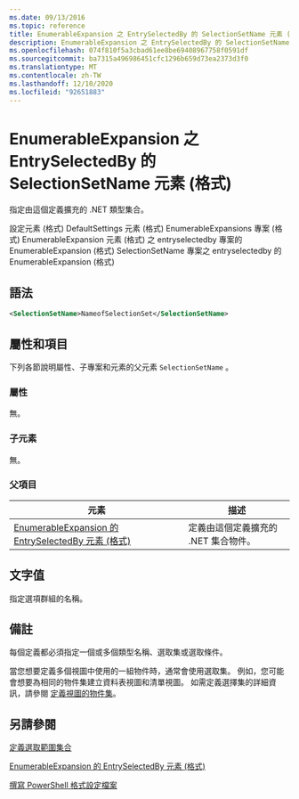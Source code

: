 ```yaml
---
ms.date: 09/13/2016
ms.topic: reference
title: EnumerableExpansion 之 EntrySelectedBy 的 SelectionSetName 元素 (格式)
description: EnumerableExpansion 之 EntrySelectedBy 的 SelectionSetName 元素 (格式)
ms.openlocfilehash: 074f810f5a3cbad61ee8be69408967758f0591df
ms.sourcegitcommit: ba7315a496986451cfc1296b659d73ea2373d3f0
ms.translationtype: MT
ms.contentlocale: zh-TW
ms.lasthandoff: 12/10/2020
ms.locfileid: "92651883"
---
```

# <a name="selectionsetname-element-for-entryselectedby-for-enumerableexpansion-format"></a>EnumerableExpansion 之 EntrySelectedBy 的 SelectionSetName 元素 (格式)

指定由這個定義擴充的 .NET 類型集合。

設定元素 (格式) DefaultSettings 元素 (格式) EnumerableExpansions 專案 (格式) EnumerableExpansion 元素 (格式) 之 entryselectedby 專案的 EnumerableExpansion (格式) SelectionSetName 專案之 entryselectedby 的 EnumerableExpansion (格式) 

## <a name="syntax"></a>語法

```xml
<SelectionSetName>NameofSelectionSet</SelectionSetName>

```

## <a name="attributes-and-elements"></a>屬性和項目

下列各節說明屬性、子專案和元素的父元素 `SelectionSetName` 。

### <a name="attributes"></a>屬性

無。

### <a name="child-elements"></a>子元素

無。

### <a name="parent-elements"></a>父項目

|元素|描述|
|-------------|-----------------|
|[EnumerableExpansion 的 EntrySelectedBy 元素 (格式)](./entryselectedby-element-for-enumerableexpansion-format.md)|定義由這個定義擴充的 .NET 集合物件。|

## <a name="text-value"></a>文字值

指定選項群組的名稱。

## <a name="remarks"></a>備註

每個定義都必須指定一個或多個類型名稱、選取集或選取條件。

當您想要定義多個視圖中使用的一組物件時，通常會使用選取集。 例如，您可能會想要為相同的物件集建立資料表視圖和清單視圖。 如需定義選擇集的詳細資訊，請參閱 [定義視圖的物件集](./defining-selection-sets.md)。

## <a name="see-also"></a>另請參閱

[定義選取範圍集合](./defining-selection-sets.md)

[EnumerableExpansion 的 EntrySelectedBy 元素 (格式)](./entryselectedby-element-for-enumerableexpansion-format.md)

[撰寫 PowerShell 格式設定檔案](./writing-a-powershell-formatting-file.md)
